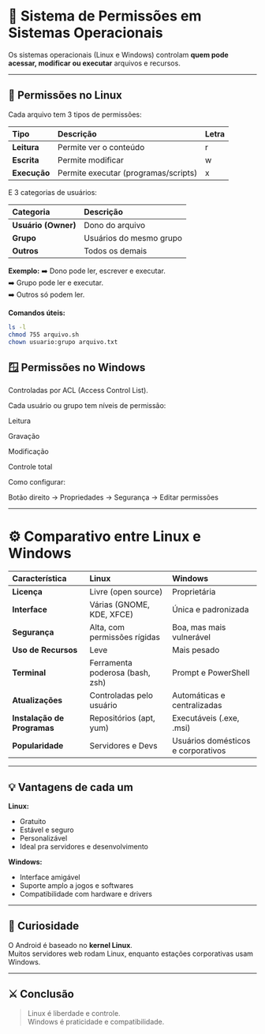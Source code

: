 # 🔐 Sistema de Permissões em Sistemas Operacionais

Os sistemas operacionais (Linux e Windows) controlam **quem pode acessar, modificar ou executar** arquivos e recursos.

---

## 🐧 Permissões no Linux

Cada arquivo tem 3 tipos de permissões:

| Tipo | Descrição | Letra |
|:--|:--|:--|
| **Leitura** | Permite ver o conteúdo | r |
| **Escrita** | Permite modificar | w |
| **Execução** | Permite executar (programas/scripts) | x |

E 3 categorias de usuários:

| Categoria | Descrição |
|:--|:--|
| **Usuário (Owner)** | Dono do arquivo |
| **Grupo** | Usuários do mesmo grupo |
| **Outros** | Todos os demais |

**Exemplo:**
➡️ Dono pode ler, escrever e executar.  
➡️ Grupo pode ler e executar.  
➡️ Outros só podem ler.

**Comandos úteis:**
```bash
ls -l
chmod 755 arquivo.sh
chown usuario:grupo arquivo.txt
```

## 🪟 Permissões no Windows

Controladas por ACL (Access Control List).

Cada usuário ou grupo tem níveis de permissão:

Leitura

Gravação

Modificação

Controle total

Como configurar:

Botão direito → Propriedades → Segurança → Editar permissões


---


# ⚙️ Comparativo entre Linux e Windows

| Característica | Linux | Windows |
|:--|:--|:--|
| **Licença** | Livre (open source) | Proprietária |
| **Interface** | Várias (GNOME, KDE, XFCE) | Única e padronizada |
| **Segurança** | Alta, com permissões rígidas | Boa, mas mais vulnerável |
| **Uso de Recursos** | Leve | Mais pesado |
| **Terminal** | Ferramenta poderosa (bash, zsh) | Prompt e PowerShell |
| **Atualizações** | Controladas pelo usuário | Automáticas e centralizadas |
| **Instalação de Programas** | Repositórios (apt, yum) | Executáveis (.exe, .msi) |
| **Popularidade** | Servidores e Devs | Usuários domésticos e corporativos |

---

## 💡 Vantagens de cada um

**Linux:**
- Gratuito  
- Estável e seguro  
- Personalizável  
- Ideal pra servidores e desenvolvimento  

**Windows:**
- Interface amigável  
- Suporte amplo a jogos e softwares  
- Compatibilidade com hardware e drivers  

---

## 🧠 Curiosidade
O Android é baseado no **kernel Linux**.  
Muitos servidores web rodam Linux, enquanto estações corporativas usam Windows.

---

## ⚔️ Conclusão
> Linux é liberdade e controle.  
> Windows é praticidade e compatibilidade.


